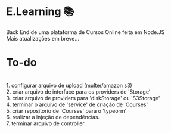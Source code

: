 # E.Learning 📚
Back End de uma plataforma de Cursos Online feita em Node.JS <br>
Mais atualizações em breve...<br>

# To-do
  <br>
  1. configurar arquivo de upload (multer/amazon s3)<br>
  2. criar arquivo de interface para os providers de 'Storage'<br>
  3. criar arquivo de providers para 'diskStorage' ou 'S3Storage'<br>
  4. terminar o arquivo de 'service' de criação de 'Courses'<br>
  5. criar repositorio de 'Courses' para o 'typeorm'<br>
  6. realizar a injeção de dependências.<br>
  7. terminar arquivo de controller.<br>
